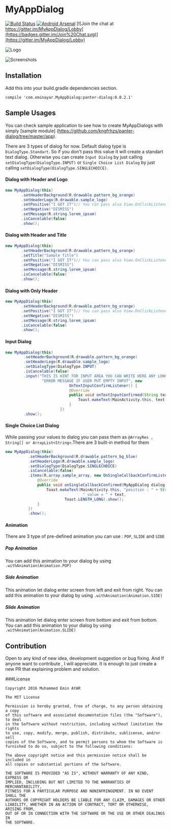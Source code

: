 # MyAppDialog

[![Build Status](https://travis-ci.org/kngfrhzs/panter-dialog.svg?branch=master)](https://travis-ci.org/kngfrhzs/panter-dialog)
[![Android Arsenal](https://img.shields.io/badge/Android%20Arsenal-Panter%20Dialog-brightgreen.svg?style=flat)](http://android-arsenal.com/details/1/4678)
[![Join the chat at https://gitter.im/MyAppDialog/Lobby](https://badges.gitter.im/Join%20Chat.svg)](https://gitter.im/MyAppDialog/Lobby)

![Logo](http://i.imgur.com/FMlRH4i.png)

![Screenshots](http://i.imgur.com/Pm6aAuW.png)

## Installation
Add this into your build.gradle dependencies section.
```
compile 'com.eminayar.MyAppDialog:panter-dialog:0.0.2.1'
```

## Sample Usages

You can check sample application to see how to create MyAppDialogs with simply [sample module] (https://github.com/kngfrhzs/panter-dialog/tree/master/app).

There are 3 types of dialog for now. Default dialog type is `DialogType.Standart`. So if you don't pass this value it will create a standart text dialog. Otherwise you can create `Input Dialog` by just calling `setDialogType(DialogType.INPUT)` or `Single Choice List Dialog` by just calling `setDialogType(DialogType.SINGLECHOICE)`.

#### Dialog with Header and Logo
````java
new MyAppDialog(this)
       .setHeaderBackground(R.drawable.pattern_bg_orange)
       .setHeaderLogo(R.drawable.sample_logo)
       .setPositive("I GOT IT")// You can pass also View.OnClickListener as second param
       .setNegative("DISMISS")
       .setMessage(R.string.lorem_ipsum)
       .isCancelable(false)
       .show();

````

#### Dialog with Header and Title
````java
new MyAppDialog(this)
       .setHeaderBackground(R.drawable.pattern_bg_orange)
       .setTitle("Sample Title")
       .setPositive("I GOT IT")// You can pass also View.OnClickListener as second param
       .setNegative("DISMISS")
       .setMessage(R.string.lorem_ipsum)
       .isCancelable(false)
       .show();

````

#### Dialog with Only Header
````java
new MyAppDialog(this)
       .setHeaderBackground(R.drawable.pattern_bg_orange)
       .setPositive("I GOT IT")// You can pass also View.OnClickListener as second param
       .setNegative("DISMISS")
       .setMessage(R.string.lorem_ipsum)
       .isCancelable(false)
       .show();

````

#### Input Dialog
````java
new MyAppDialog(this)
        .setHeaderBackground(R.drawable.pattern_bg_orange)
        .setHeaderLogo(R.drawable.sample_logo)
        .setDialogType(DialogType.INPUT)
        .isCancelable(false)
        .input("THIS IS HINT FOR INPUT AREA YOU CAN WRITE HERE ANY LONGER TEXTS",
                "ERROR MESSAGE IF USER PUT EMPTY INPUT", new
                            OnTextInputConfirmListener() {
                            @Override
                            public void onTextInputConfirmed(String text) {
                                Toast.makeText(MainActivity.this, text, Toast.LENGTH_LONG).show();
                            }
                        })
        .show();


````

#### Single Choice List Dialog

While passing your values to dialog you can pass them as `@ArrayRes , String[] or ArrayList<String>`.There are 3 built-in method for them
````java
new MyAppDialog(this)
          .setHeaderBackground(R.drawable.pattern_bg_blue)
          .setHeaderLogo(R.drawable.sample_logo)
          .setDialogType(DialogType.SINGLECHOICE)
          .isCancelable(false)
          .items(R.array.sample_array, new OnSingleCallbackConfirmListener() {
              @Override
              public void onSingleCallbackConfirmed(MyAppDialog dialog, int pos, String text) {
                  Toast.makeText(MainActivity.this, "position : " + String.valueOf(pos) +
                                  " value = " + text,
                          Toast.LENGTH_LONG).show();
              }
          })
          .show();


````
#### Animation

There are 3 type of pre-defined animation you can use : `POP`, `SLIDE` and `SIDE`

##### Pop Animation

You can add this animation to your dialog by using `.withAnimation(Animation.POP)`

##### Side Animation

This animation let dialog enter screen from left and exit from right. You can add this animation to your dialog by using `.withAnimation(Animation.SIDE)`

##### Slide Animation

This animation let dialog enter screen from bottom and exit from bottom. You can add this animation to your dialog by using `.withAnimation(Animation.SLIDE)`

## Contribution

Open to any kind of new idea, development suggestion or bug fixing. And If anyone want to contribute , I will appreciate. It is enough to just create a new PR that explaining problem and solution.

###License
```
Copyright 2016 Muhammed Emin AYAR

The MIT License

Permission is hereby granted, free of charge, to any person obtaining a copy
of this software and associated documentation files (the "Software"), to deal
in the Software without restriction, including without limitation the rights
to use, copy, modify, merge, publish, distribute, sublicense, and/or sell
copies of the Software, and to permit persons to whom the Software is
furnished to do so, subject to the following conditions:

The above copyright notice and this permission notice shall be included in
all copies or substantial portions of the Software.

THE SOFTWARE IS PROVIDED "AS IS", WITHOUT WARRANTY OF ANY KIND, EXPRESS OR
IMPLIED, INCLUDING BUT NOT LIMITED TO THE WARRANTIES OF MERCHANTABILITY,
FITNESS FOR A PARTICULAR PURPOSE AND NONINFRINGEMENT. IN NO EVENT SHALL THE
AUTHORS OR COPYRIGHT HOLDERS BE LIABLE FOR ANY CLAIM, DAMAGES OR OTHER
LIABILITY, WHETHER IN AN ACTION OF CONTRACT, TORT OR OTHERWISE, ARISING FROM,
OUT OF OR IN CONNECTION WITH THE SOFTWARE OR THE USE OR OTHER DEALINGS IN
THE SOFTWARE.
```

